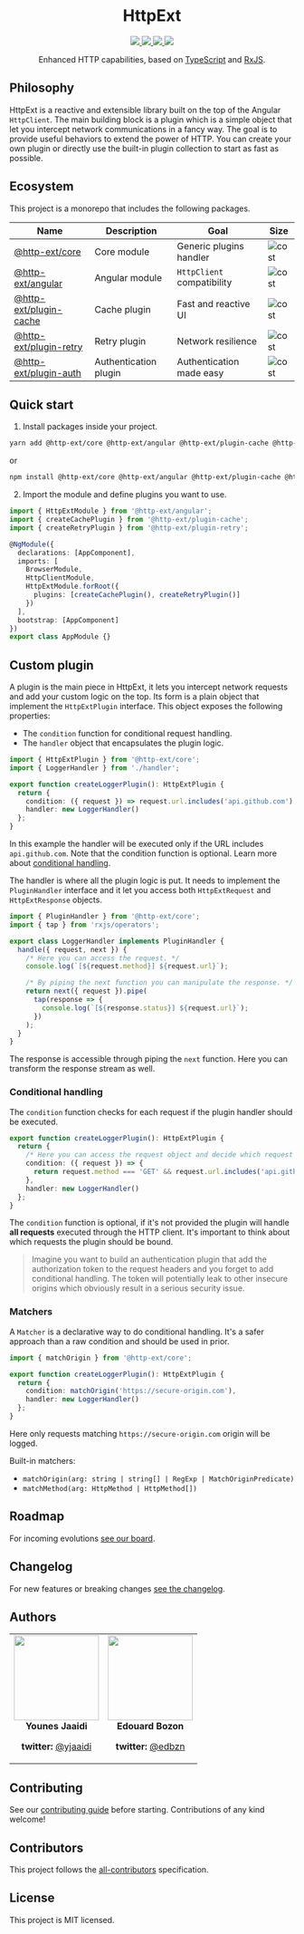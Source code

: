 <div align="center">
  <h1>HttpExt</h1>
  <a href="https://github.com/jscutlery/http-ext/actions" rel="nofollow">
    <img src="https://github.com/jscutlery/http-ext/workflows/Build%20&%20Test/badge.svg" />
  </a>
  <a href="https://codecov.io/gh/jscutlery/http-ext" rel="nofollow">
    <img src="https://badgen.net/codecov/c/github/jscutlery/http-ext" />
  </a>
  <a href="https://github.com/jscutlery/http-ext/blob/master/LICENSE" rel="nofollow">
    <img src="https://badgen.net/npm/license/@http-ext/core">
  </a>
  <a href="https://www.npmjs.com/package/@http-ext/core" rel="nofollow">
    <img src="https://badgen.net/npm/v/@http-ext/core">
  </a>
</div>

<p align="center">
  Enhanced HTTP capabilities, based on <a href="https://www.typescriptlang.org" target="blank">TypeScript</a> and <a href="http://reactivex.io/rxjs" target="blank">RxJS</a>.
</p>

## Philosophy

HttpExt is a reactive and extensible library built on the top of the Angular `HttpClient`. The main building block is a plugin which is a simple object that let you intercept network communications in a fancy way. The goal is to provide useful behaviors to extend the power of HTTP. You can create your own plugin or directly use the built-in plugin collection to start as fast as possible.

## Ecosystem

This project is a monorepo that includes the following packages.

| Name                                          | Description           | Goal                       | Size                                                                   |
| --------------------------------------------- | --------------------- | -------------------------- | ---------------------------------------------------------------------- |
| [@http-ext/core](./libs/core)                 | Core module           | Generic plugins handler    | ![cost](https://badgen.net/bundlephobia/minzip/@http-ext/core)         |
| [@http-ext/angular](./libs/angular)           | Angular module        | `HttpClient` compatibility | ![cost](https://badgen.net/bundlephobia/minzip/@http-ext/angular)      |
| [@http-ext/plugin-cache](./libs/plugin-cache) | Cache plugin          | Fast and reactive UI       | ![cost](https://badgen.net/bundlephobia/minzip/@http-ext/plugin-cache) |
| [@http-ext/plugin-retry](./libs/plugin-retry) | Retry plugin          | Network resilience         | ![cost](https://badgen.net/bundlephobia/minzip/@http-ext/plugin-retry) |
| [@http-ext/plugin-auth](./libs/plugin-auth)   | Authentication plugin | Authentication made easy   | ![cost](https://badgen.net/bundlephobia/minzip/@http-ext/plugin-auth)  |

## Quick start

1. Install packages inside your project.

```bash
yarn add @http-ext/core @http-ext/angular @http-ext/plugin-cache @http-ext/plugin-retry
```

or

```bash
npm install @http-ext/core @http-ext/angular @http-ext/plugin-cache @http-ext/plugin-retry
```

2. Import the module and define plugins you want to use.

```ts
import { HttpExtModule } from '@http-ext/angular';
import { createCachePlugin } from '@http-ext/plugin-cache';
import { createRetryPlugin } from '@http-ext/plugin-retry';

@NgModule({
  declarations: [AppComponent],
  imports: [
    BrowserModule,
    HttpClientModule,
    HttpExtModule.forRoot({
      plugins: [createCachePlugin(), createRetryPlugin()]
    })
  ],
  bootstrap: [AppComponent]
})
export class AppModule {}
```

## Custom plugin

A plugin is the main piece in HttpExt, it lets you intercept network requests and add your custom logic on the top. Its form is a plain object that implement the `HttpExtPlugin` interface. This object exposes the following properties:

- The `condition` function for conditional request handling.
- The `handler` object that encapsulates the plugin logic.

```ts
import { HttpExtPlugin } from '@http-ext/core';
import { LoggerHandler } from './handler';

export function createLoggerPlugin(): HttpExtPlugin {
  return {
    condition: ({ request }) => request.url.includes('api.github.com')
    handler: new LoggerHandler()
  };
}
```

In this example the handler will be executed only if the URL includes `api.github.com`. Note that the condition function is optional. Learn more about [conditional handling](https://github.com/jscutlery/http-ext#conditional-handling).

The handler is where all the plugin logic is put. It needs to implement the `PluginHandler` interface and it let you access both `HttpExtRequest` and `HttpExtResponse` objects.

```ts
import { PluginHandler } from '@http-ext/core';
import { tap } from 'rxjs/operators';

export class LoggerHandler implements PluginHandler {
  handle({ request, next }) {
    /* Here you can access the request. */
    console.log(`[${request.method}] ${request.url}`);

    /* By piping the next function you can manipulate the response. */
    return next({ request }).pipe(
      tap(response => {
        console.log(`[${response.status}] ${request.url}`);
      })
    );
  }
}
```

The response is accessible through piping the `next` function. Here you can transform the response stream as well.

### Conditional handling

The `condition` function checks for each request if the plugin handler should be executed.

```ts
export function createLoggerPlugin(): HttpExtPlugin {
  return {
    /* Here you can access the request object and decide which request you need to handle */
    condition: ({ request }) => {
      return request.method === 'GET' && request.url.includes('api.github.com');
    },
    handler: new LoggerHandler()
  };
}
```

The `condition` function is optional, if it's not provided the plugin will handle **all requests** executed through the HTTP client. It's important to think about which requests the plugin should be bound.

> Imagine you want to build an authentication plugin that add the authorization token to the request headers and you forget to add conditional handling. The token will potentially leak to other insecure origins which obviously result in a serious security issue.

### Matchers

A `Matcher` is a declarative way to do conditional handling. It's a safer approach than a raw condition and should be used in prior.

```ts
import { matchOrigin } from '@http-ext/core';

export function createLoggerPlugin(): HttpExtPlugin {
  return {
    condition: matchOrigin('https://secure-origin.com'),
    handler: new LoggerHandler()
  };
}
```

Here only requests matching `https://secure-origin.com` origin will be logged.

Built-in matchers:

- `matchOrigin(arg: string | string[] | RegExp | MatchOriginPredicate)`
- `matchMethod(arg: HttpMethod | HttpMethod[])`

## Roadmap

For incoming evolutions [see our board](https://github.com/jscutlery/http-ext/projects/1).

## Changelog

For new features or breaking changes [see the changelog](CHANGELOG.md).

## Authors

<table border="0">
  <tr>
    <td align="center">
      <a href="https://github.com/yjaaidi" style="color: white">
        <img src="https://github.com/yjaaidi.png?s=150" width="150"/>
      </a>
      <p style="margin: 0;"><strong>Younes Jaaidi</strong></p>
      <p><strong>twitter: </strong><a href="https://twitter.com/yjaaidi">@yjaaidi</a></p>
    </td>
    <td align="center">
      <a href="https://github.com/edbzn" style="color: white">
        <img src="https://github.com/edbzn.png?s=150" width="150"/>
      </a>
      <p style="margin: 0;"><strong>Edouard Bozon</strong></p>
      <p><strong>twitter: </strong><a href="https://twitter.com/edbzn">@edbzn</a></p>
    </td>
  </tr>
</table>

## Contributing

See our [contributing guide](./CONTRIBUTING.md) before starting. Contributions of any kind welcome!

## Contributors

This project follows the [all-contributors](https://github.com/all-contributors/all-contributors) specification.

<!-- ALL-CONTRIBUTORS-LIST:START - Do not remove or modify this section -->
<!-- prettier-ignore-start -->
<!-- markdownlint-disable -->
<!-- markdownlint-enable -->
<!-- prettier-ignore-end -->

<!-- ALL-CONTRIBUTORS-LIST:END -->

## License

This project is MIT licensed.
